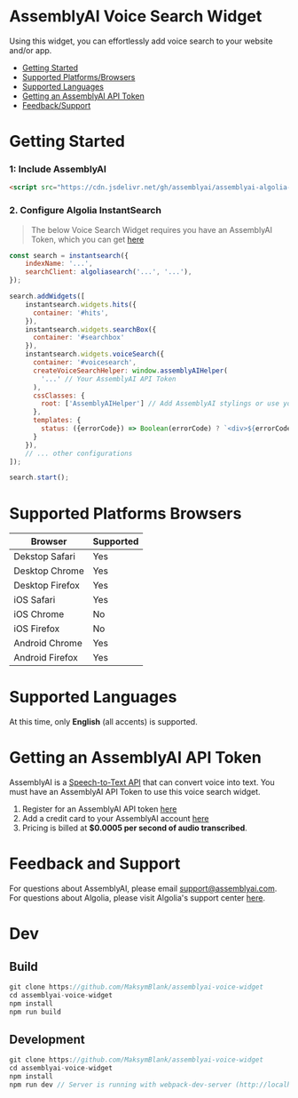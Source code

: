 # AssemblyAI Voice Search Widget

Using this widget, you can effortlessly add voice search to your website and/or app. 

- [Getting Started](#getting-started)
- [Supported Platforms/Browsers](#supported-platforms-browsers)
- [Supported Languages](#supported-languages)
- [Getting an AssemblyAI API Token](#getting-an-assemblyai-api-token)
- [Feedback/Support](#feedback-and-support)

# Getting Started

### 1: Include AssemblyAI

```html
<script src="https://cdn.jsdelivr.net/gh/assemblyai/assemblyai-algolia-voice-widget/public/assemblyai-voice-helper.js"></script>
```

### 2. Configure Algolia InstantSearch

> The below Voice Search Widget requires you have an AssemblyAI Token, which you can get [here](#getting-an-assemblyai-api-token)

```js
const search = instantsearch({
    indexName: '...',
    searchClient: algoliasearch('...', '...'),
});

search.addWidgets([
    instantsearch.widgets.hits({
      container: '#hits',
    }),
    instantsearch.widgets.searchBox({
      container: '#searchbox'
    }),
    instantsearch.widgets.voiceSearch({
      container: '#voicesearch',
      createVoiceSearchHelper: window.assemblyAIHelper(
        '...' // Your AssemblyAI API Token
      ),
      cssClasses: {
        root: ['AssemblyAIHelper'] // Add AssemblyAI stylings or use your own
      },
      templates: {
        status: ({errorCode}) => Boolean(errorCode) ? `<div>${errorCode}</div>` : '' // AssemblyAI error handling
      }
    }),
    // ... other configurations
]);

search.start();

```

# Supported Platforms Browsers


| Browser  | Supported |
| ------------- | ------------- |
| Dekstop Safari  | Yes  |
| Desktop Chrome  | Yes  |
| Desktop Firefox | Yes |
| iOS Safari | Yes |
| iOS Chrome | No |
| iOS Firefox | No |
| Android Chrome | Yes |
| Android Firefox | Yes |

# Supported Languages

At this time, only **English** (all accents) is supported.

# Getting an AssemblyAI API Token

AssemblyAI is a [Speech-to-Text API](https://www.assemblyai.com/) that can convert voice into text. You must have an AssemblyAI API Token to use this voice search widget. 

1. Register for an AssemblyAI API token [here](https://app.assemblyai.com/login/)
1. Add a credit card to your AssemblyAI account [here](https://app.assemblyai.com/dashboard/account/)
1. Pricing is billed at **$0.0005 per second of audio transcribed**. 

# Feedback and Support

For questions about AssemblyAI, please email support@assemblyai.com. For questions about Algolia, please visit Algolia's support center [here](https://www.algolia.com/support/).

# Dev

## Build

```js
git clone https://github.com/MaksymBlank/assemblyai-voice-widget
cd assemblyai-voice-widget
npm install
npm run build
```

## Development
```js
git clone https://github.com/MaksymBlank/assemblyai-voice-widget
cd assemblyai-voice-widget
npm install
npm run dev // Server is running with webpack-dev-server (http://localhost:3000)
```
